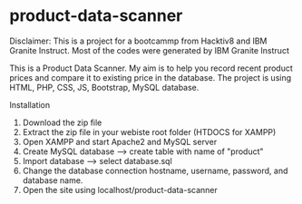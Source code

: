 # product-data-scanner
Disclaimer: This is a project for a bootcammp from Hacktiv8 and IBM Granite Instruct. Most of the codes were generated by IBM Granite Instruct

This is a Product Data Scanner. My aim is to help you record recent product prices and compare it to existing price in the database.
The project is using HTML, PHP, CSS, JS, Bootstrap, MySQL database.

Installation
1. Download the zip file
2. Extract the zip file in your webiste root folder (HTDOCS for XAMPP)
3. Open XAMPP and start Apache2 and MySQL server
4. Create MySQL database --> create table with name of "product"
5. Import database --> select database.sql
6. Change the database connection hostname, username, password, and database name.
7. Open the site using localhost/product-data-scanner
